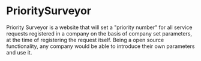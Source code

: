 # PrioritySurveyor
Priority Surveyor is a website that will set a "priority number" for all service requests registered in a company on the basis of company set parameters, at the time of registering the request itself. Being a open source functionality, any company would be able to introduce their own parameters and use it.
